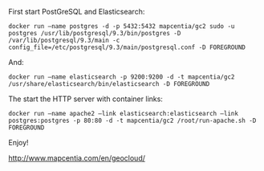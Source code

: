 First start PostGreSQL and Elasticsearch:

<pre><code>docker run –name postgres -d -p 5432:5432 mapcentia/gc2 sudo -u postgres /usr/lib/postgresql/9.3/bin/postgres -D /var/lib/postgresql/9.3/main -c config_file=/etc/postgresql/9.3/main/postgresql.conf -D FOREGROUND</code></pre>

And:

<pre><code>docker run –name elasticsearch -p 9200:9200 -d -t mapcentia/gc2 /usr/share/elasticsearch/bin/elasticsearch -D FOREGROUND</code></pre>

The start the HTTP server with container links:

<pre><code>docker run –name apache2 –link elasticsearch:elasticsearch –link postgres:postgres -p 80:80 -d -t mapcentia/gc2 /root/run-apache.sh -D FOREGROUND</code></pre>

Enjoy!

http://www.mapcentia.com/en/geocloud/